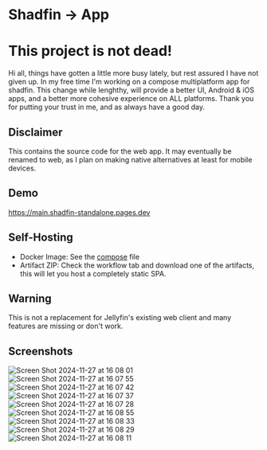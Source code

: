 # Shadfin -> App

# This project is not dead!
Hi all, things have gotten a little more busy lately, but rest assured I have not given up. In my free time I'm working on a compose multiplatform app for shadfin. This change while lenghthy, will provide a better UI, Android & iOS apps, and a better more cohesive experience on ALL platforms. Thank you for putting your trust in me, and as always have a good day. 

## Disclaimer
This contains the source code for the web app. 
It may eventually be renamed to web, as I plan on making native alternatives at least for mobile devices.

## Demo
https://main.shadfin-standalone.pages.dev

## Self-Hosting
- Docker Image: See the [compose](https://github.com/Shadfin/app/blob/master/.docker/docker-compose.yml) file
- Artifact ZIP: Check the workflow tab and download one of the artifacts, this will let you host a completely static SPA.

## Warning
This is not a replacement for Jellyfin's existing web client and many features are missing or don't work.

## Screenshots
![Screen Shot 2024-11-27 at 16 08 01](https://github.com/user-attachments/assets/7c0233a5-c59b-484b-b727-efcf6cb9ae34)
![Screen Shot 2024-11-27 at 16 07 55](https://github.com/user-attachments/assets/3368fcb3-5190-40cd-b74e-5b4145e21a82)
![Screen Shot 2024-11-27 at 16 07 42](https://github.com/user-attachments/assets/a378bff1-fdda-4b31-93d2-1fe10f701a0b)
![Screen Shot 2024-11-27 at 16 07 37](https://github.com/user-attachments/assets/f78b8367-cea8-4703-83ce-84d3f665e98d)
![Screen Shot 2024-11-27 at 16 07 28](https://github.com/user-attachments/assets/5cad6839-af16-4ee7-900d-5267b6711b8a)
![Screen Shot 2024-11-27 at 16 08 55](https://github.com/user-attachments/assets/a7dd79fa-4b2c-4a7e-88cd-dc8c4d7c0406)
![Screen Shot 2024-11-27 at 16 08 33](https://github.com/user-attachments/assets/42afc3d3-5d9e-46a3-b1f3-f91d62fccaed)
![Screen Shot 2024-11-27 at 16 08 29](https://github.com/user-attachments/assets/72805694-bddd-4a5a-ae45-69487f8b9255)
![Screen Shot 2024-11-27 at 16 08 11](https://github.com/user-attachments/assets/392fc258-4ab6-4405-83ae-b4cf2c928d6d)
